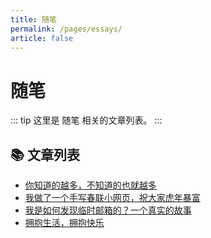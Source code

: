 ```yaml
---
title: 随笔
permalink: /pages/essays/
article: false
---
```


# 随笔

::: tip
这里是 随笔 相关的文章列表。
:::

## 📚 文章列表

- [你知道的越多，不知道的也就越多](你知道的越多，不知道的也就越多.md)
- [我做了一个手写春联小网页，祝大家虎年暴富](我做了一个手写春联小网页，祝大家虎年暴富.md)
- [我是如何发现临时邮箱的？一个真实的故事](我是如何发现临时邮箱的？一个真实的故事.md)
- [拥抱生活，拥抱快乐](拥抱生活，拥抱快乐.md)
